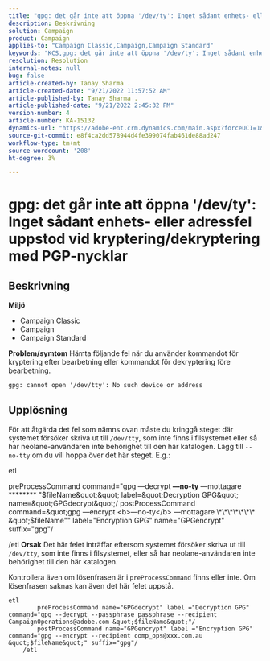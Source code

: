 ```yaml
---
title: "gpg: det går inte att öppna '/dev/ty': Inget sådant enhets- eller adressfel uppstod vid kryptering/dekryptering med PGP-nycklar"
description: Beskrivning
solution: Campaign
product: Campaign
applies-to: "Campaign Classic,Campaign,Campaign Standard"
keywords: "KCS,gpg: det går inte att öppna '/dev/ty': Inget sådant enhets- eller adressfel uppstod vid kryptering/dekryptering med PGP-nycklar"
resolution: Resolution
internal-notes: null
bug: false
article-created-by: Tanay Sharma .
article-created-date: "9/21/2022 11:57:52 AM"
article-published-by: Tanay Sharma .
article-published-date: "9/21/2022 2:45:32 PM"
version-number: 4
article-number: KA-15132
dynamics-url: "https://adobe-ent.crm.dynamics.com/main.aspx?forceUCI=1&pagetype=entityrecord&etn=knowledgearticle&id=16788499-a439-ed11-9db1-002248086735"
source-git-commit: e8f4ca2dd578944d4fe399074fab461de88ad247
workflow-type: tm+mt
source-wordcount: '208'
ht-degree: 3%

---
```


# gpg: det går inte att öppna &#39;/dev/ty&#39;: Inget sådant enhets- eller adressfel uppstod vid kryptering/dekryptering med PGP-nycklar

## Beskrivning

<b>Miljö</b>
- Campaign Classic
- Campaign
- Campaign Standard



<b>Problem/symtom</b>
Hämta följande fel när du använder kommandot för kryptering efter bearbetning eller kommandot för dekryptering före bearbetning.


```
gpg: cannot open '/dev/tty': No such device or address
```





## Upplösning


För att åtgärda det fel som nämns ovan måste du kringgå steget där systemet försöker skriva ut till `/dev/tty`, som inte finns i filsystemet eller så har neolane-användaren inte behörighet till den här katalogen. Lägg till `--no-tty` om du vill hoppa över det här steget. E.g.:



etl

preProcessCommand command=&quot;gpg —decrypt <b>—no-ty</b> —mottagare \*\*\*\*\*\*\*\* &quot;$fileName&quot;&quot; label=&quot;Decryption GPG&quot; name=&quot;GPGdecrypt&quot;/ postProcessCommand command=&quot;gpg —encrypt <b>—no-ty</b> —mottagare \*\*\*\*\*\*\* &quot;$fileName&quot;&quot; label=&quot;Encryption GPG&quot; name=&quot;GPGencrypt&quot; suffix=&quot;gpg&quot;/

/etl
<b>Orsak</b>
Det här felet inträffar eftersom systemet försöker skriva ut till `/dev/tty`, som inte finns i filsystemet, eller så har neolane-användaren inte behörighet till den här katalogen.

Kontrollera även om lösenfrasen är i `preProcessCommand` finns eller inte. Om lösenfrasen saknas kan även det här felet uppstå.


```
etl
        preProcessCommand name="GPGdecrypt" label ="Decryption GPG" command="gpg --decrypt --passphrase passphrase --recipient CampaignOperations@adobe.com &quot;$fileName&quot;"/
        postProcessCommand name="GPGencrypt" label ="Encryption GPG" command="gpg --encrypt --recipient comp_ops@xxx.com.au &quot;$fileName&quot;" suffix="gpg"/
    /etl
```

